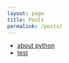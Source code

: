```yaml
---
layout: page
title: Posts
permalink: /posts/
---
```


- [about python](_posts/about-python.md)
- [test](_posts/2024-07-25-test.md)
